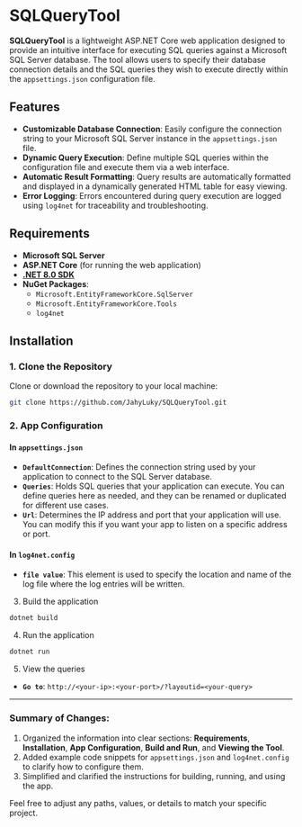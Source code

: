 # SQLQueryTool

**SQLQueryTool** is a lightweight ASP.NET Core web application designed to provide an intuitive interface for executing SQL queries against a Microsoft SQL Server database. The tool allows users to specify their database connection details and the SQL queries they wish to execute directly within the `appsettings.json` configuration file.

## Features
- **Customizable Database Connection**: Easily configure the connection string to your Microsoft SQL Server instance in the `appsettings.json` file.
- **Dynamic Query Execution**: Define multiple SQL queries within the configuration file and execute them via a web interface.
- **Automatic Result Formatting**: Query results are automatically formatted and displayed in a dynamically generated HTML table for easy viewing.
- **Error Logging**: Errors encountered during query execution are logged using `log4net` for traceability and troubleshooting.

## Requirements
- **Microsoft SQL Server**
- **ASP.NET Core** (for running the web application)
- **[.NET 8.0 SDK](https://dotnet.microsoft.com/download/dotnet/8.0)**
- **NuGet Packages**:
  - `Microsoft.EntityFrameworkCore.SqlServer`
  - `Microsoft.EntityFrameworkCore.Tools`
  - `log4net`

## Installation

### 1. Clone the Repository
Clone or download the repository to your local machine:
```bash
git clone https://github.com/JahyLuky/SQLQueryTool.git
```

### 2. App Configuration
#### In `appsettings.json`
- **`DefaultConnection`**: Defines the connection string used by your application to connect to the SQL Server database.
- **`Queries`**: Holds SQL queries that your application can execute. You can define queries here as needed, and they can be renamed or duplicated for different use cases.
- **`Url`**: Determines the IP address and port that your application will use. You can modify this if you want your app to listen on a specific address or port.

#### In `log4net.config`
- **`file value`**: This element is used to specify the location and name of the log file where the log entries will be written.

3. Build the application
```bash
dotnet build
```
4. Run the application
```bash
dotnet run
```
5. View the queries
- **`Go to`**: ``http://<your-ip>:<your-port>/?layoutid=<your-query>``


---

### Summary of Changes:
1. Organized the information into clear sections: **Requirements**, **Installation**, **App Configuration**, **Build and Run**, and **Viewing the Tool**.
2. Added example code snippets for `appsettings.json` and `log4net.config` to clarify how to configure them.
3. Simplified and clarified the instructions for building, running, and using the app.

Feel free to adjust any paths, values, or details to match your specific project.
